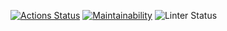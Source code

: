 [![Actions Status](https://github.com/nikolya98/frontend-project-lvl1/actions/workflows/hexlet-check.yml/badge.svg)](https://github.com/nikolya98/frontend-project-lvl1/actions)
[![Maintainability](https://api.codeclimate.com/v1/badges/a99a88d28ad37a79dbf6/maintainability)](https://codeclimate.com/github/codeclimate/codeclimate/maintainability)
![Linter Status](https://github.com/nikolya98/frontend-project-lvl1/actions/workflows/make-lint.yml/badge.svg)